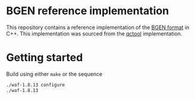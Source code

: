 BGEN reference implementation
========

This repository contains a reference implementation of the [BGEN format](http://www.well.ox.ac.uk/~gav/bgen_format/bgen_format_v1.2.html) in C++.
This implementation was sourced from the [qctool](https://bitbucket.org/gavinband/bgen) implementation.

Getting started
=====

Build using either `make` or the sequence

```sh
./waf-1.8.13 configure
./waf-1.8.13
```

